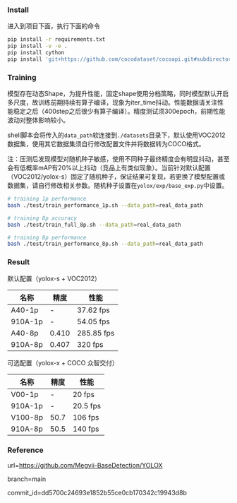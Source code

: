 ### Install

进入到项目下面，执行下面的命令

```bash
pip install -r requirements.txt
pip install -v -e .
pip install cython 
pip install 'git+https://github.com/cocodataset/cocoapi.git#subdirectory=PythonAPI'
```



### Training

模型存在动态Shape，为提升性能，固定shape使用分档策略，同时模型默认开启多尺度，故训练前期持续有算子编译，现象为iter_time抖动。性能数据请关注性能稳定之后（400step之后很少有算子编译）。精度测试须300epoch，前期性能波动对整体影响较小。

shell脚本会将传入的`data_path`软连接到`./datasets`目录下，默认使用VOC2012数据集，使用其它数据集须自行修改配置文件并将数据转为COCO格式。

注：压测后发现模型对随机种子敏感，使用不同种子最终精度会有明显抖动，甚至会有低概率mAP有20%以上抖动（竞品上有类似现象）。当前针对默认配置（VOC2012/yolox-s）固定了随机种子，保证结果可复现，若更换了模型配置或数据集，请自行修改相关参数。随机种子设置在`yolox/exp/base_exp.py`中设置。


```bash
# training 1p performance
bash ./test/train_performance_1p.sh --data_path=real_data_path

# training 8p accuracy
bash ./test/train_full_8p.sh --data_path=real_data_path

# training 8p performance
bash ./test/train_performance_8p.sh --data_path=real_data_path
```


### Result
默认配置（yolox-s + VOC2012）

| 名称   | 精度 | 性能    |
| ------ | ---- | ------- |
| A40-1p | -    | 37.62 fps |
| 910A-1p | -    | 54.05 fps |
| A40-8p | 0.410 | 285.85 fps|
| 910A-8p | 0.407 | 320 fps  |

可选配置（yolox-x + COCO 众智交付）

| 名称   | 精度 | 性能    |
| ------ | ---- | ------- |
| V00-1p | -    | 20 fps   |
| 910A-1p | -    | 20.5 fps |
| V100-8p | 50.7 | 106 fps  |
| 910A-8p | 50.5 | 140 fps  |

### Reference

url=https://github.com/Megvii-BaseDetection/YOLOX

branch=main

commit_id=dd5700c24693e1852b55ce0cb170342c19943d8b